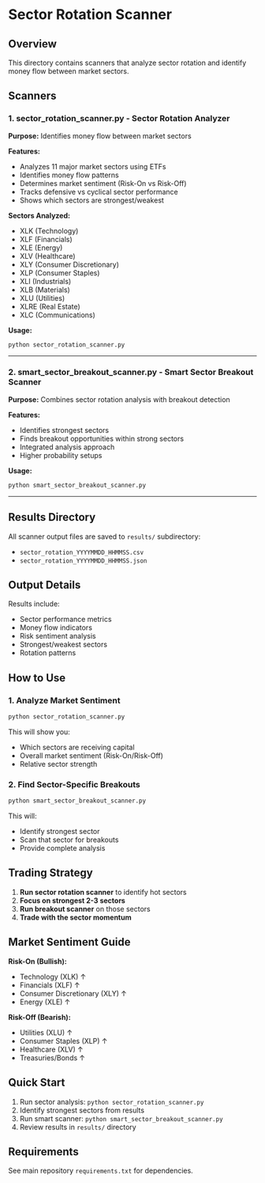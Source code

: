 # Sector Rotation Scanner

## Overview

This directory contains scanners that analyze sector rotation and identify money flow between market sectors.

## Scanners

### 1. **sector_rotation_scanner.py** - Sector Rotation Analyzer
**Purpose:** Identifies money flow between market sectors

**Features:**
- Analyzes 11 major market sectors using ETFs
- Identifies money flow patterns
- Determines market sentiment (Risk-On vs Risk-Off)
- Tracks defensive vs cyclical sector performance
- Shows which sectors are strongest/weakest

**Sectors Analyzed:**
- XLK (Technology)
- XLF (Financials)
- XLE (Energy)
- XLV (Healthcare)
- XLY (Consumer Discretionary)
- XLP (Consumer Staples)
- XLI (Industrials)
- XLB (Materials)
- XLU (Utilities)
- XLRE (Real Estate)
- XLC (Communications)

**Usage:**
```bash
python sector_rotation_scanner.py
```

---

### 2. **smart_sector_breakout_scanner.py** - Smart Sector Breakout Scanner
**Purpose:** Combines sector rotation analysis with breakout detection

**Features:**
- Identifies strongest sectors
- Finds breakout opportunities within strong sectors
- Integrated analysis approach
- Higher probability setups

**Usage:**
```bash
python smart_sector_breakout_scanner.py
```

---

## Results Directory

All scanner output files are saved to `results/` subdirectory:
- `sector_rotation_YYYYMMDD_HHMMSS.csv`
- `sector_rotation_YYYYMMDD_HHMMSS.json`

## Output Details

Results include:
- Sector performance metrics
- Money flow indicators
- Risk sentiment analysis
- Strongest/weakest sectors
- Rotation patterns

## How to Use

### 1. Analyze Market Sentiment
```bash
python sector_rotation_scanner.py
```
This will show you:
- Which sectors are receiving capital
- Overall market sentiment (Risk-On/Risk-Off)
- Relative sector strength

### 2. Find Sector-Specific Breakouts
```bash
python smart_sector_breakout_scanner.py
```
This will:
- Identify strongest sector
- Scan that sector for breakouts
- Provide complete analysis

## Trading Strategy

1. **Run sector rotation scanner** to identify hot sectors
2. **Focus on strongest 2-3 sectors**
3. **Run breakout scanner** on those sectors
4. **Trade with the sector momentum**

## Market Sentiment Guide

**Risk-On (Bullish):**
- Technology (XLK) ↑
- Financials (XLF) ↑
- Consumer Discretionary (XLY) ↑
- Energy (XLE) ↑

**Risk-Off (Bearish):**
- Utilities (XLU) ↑
- Consumer Staples (XLP) ↑
- Healthcare (XLV) ↑
- Treasuries/Bonds ↑

## Quick Start

1. Run sector analysis: `python sector_rotation_scanner.py`
2. Identify strongest sectors from results
3. Run smart scanner: `python smart_sector_breakout_scanner.py`
4. Review results in `results/` directory

## Requirements

See main repository `requirements.txt` for dependencies.
